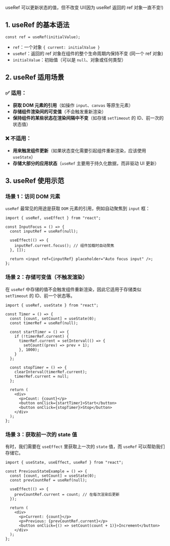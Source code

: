 useRef 可以更新状态的值，但不改变 UI(因为 useRef 返回的 ref 对象一直不变!)

## **1. useRef 的基本语法**

```
const ref = useRef(initialValue);
```

- `ref`：一个对象 `{ current: initialValue }`
- `useRef`：返回的 ref 对象在组件的整个生命周期内保持不变 (同一个 ref 对象)
- `initialValue`：初始值（可以是 `null`、对象或任何类型）

## **2. useRef 适用场景**

### **✅ 适用：**

- **获取 DOM 元素的引用**（如操作 `input`、`canvas` 等原生元素）
- **存储组件渲染间的可变值**（不会触发重新渲染）
- **保持组件的某些状态在渲染间隔中不变**（如存储 `setTimeout` 的 ID、前一次的状态值）

### **❌ 不适用：**

- **用来触发组件更新**（如果状态变化需要引起组件重新渲染，应该使用 `useState`）
- **存储大部分的应用状态**（`useRef` 主要用于持久化数据，而非驱动 UI 更新）

## **3. useRef 使用示范**

### **场景 1：访问 DOM 元素**

`useRef` 最常见的用途是获取 `DOM` 元素的引用，例如自动聚焦到 `input` 框：

```
import { useRef, useEffect } from "react";

const InputFocus = () => {
  const inputRef = useRef(null);

  useEffect(() => {
    inputRef.current.focus(); // 组件加载时自动聚焦
  }, []);

  return <input ref={inputRef} placeholder="Auto focus input" />;
};

```

### **场景 2：存储可变值（不触发渲染）**

在 `useRef` 中存储的值不会触发组件重新渲染，因此它适用于存储类似 `setTimeout` 的 ID、前一个状态等。

```
import { useRef, useState } from "react";

const Timer = () => {
  const [count, setCount] = useState(0);
  const timerRef = useRef(null);

  const startTimer = () => {
    if (!timerRef.current) {
      timerRef.current = setInterval(() => {
        setCount((prev) => prev + 1);
      }, 1000);
    }
  };

  const stopTimer = () => {
    clearInterval(timerRef.current);
    timerRef.current = null;
  };

  return (
    <div>
      <p>Count: {count}</p>
      <button onClick={startTimer}>Start</button>
      <button onClick={stopTimer}>Stop</button>
    </div>
  );
};

```

### **场景 3：获取前一次的 state 值**

有时，我们需要在 `useEffect` 里获取上一次的 `state` 值，而 `useRef` 可以帮助我们存储它。

```
import { useState, useEffect, useRef } from "react";

const PreviousStateExample = () => {
  const [count, setCount] = useState(0);
  const prevCountRef = useRef(null);

  useEffect(() => {
    prevCountRef.current = count; // 在每次渲染后更新
  });

  return (
    <div>
      <p>Current: {count}</p>
      <p>Previous: {prevCountRef.current}</p>
      <button onClick={() => setCount(count + 1)}>Increment</button>
    </div>
  );
};

```
